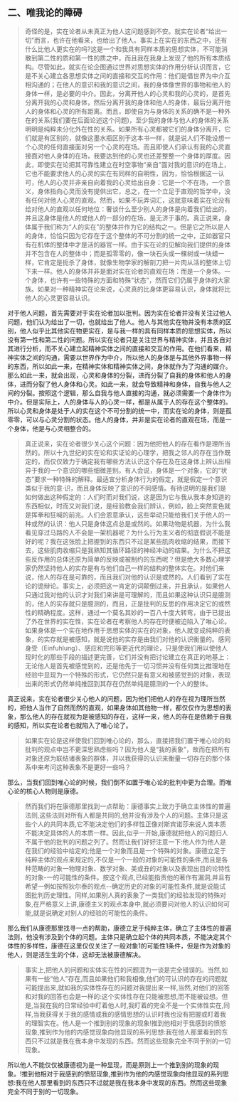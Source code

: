 <h2>二、唯我论的障碍</h2><blockquote data-pid="knzFJDz3">奇怪的是，实在论者从未真正为他人这问题感到不安。就实在论者“给出一切”而言，也许在他看来，也给出了他人。事实上在实在的东西之中，还有什么比他人更实在的吗?这是一个和我具有同样本质的思想实体，不可能消散到第二性的质和第一性的质之中，而且我在我身上发现了他的所有本质结构。尽管如此，就实在论企图通过世界对思想实体的作用分析认识而言，它是不关心建立各思想实体之间的直接和交互的作用：他们是借世界为中介互相沟通的；在他人的意识和我的意识之间，我的身体像世界的事物和他人的身体一样，是必要的中介。因此，分离开他人的心灵和我的心灵的，是首先分离开我的心灵和身体，然后分离开我的身体和他人的身体，最后分离开他人的身体和心灵的所有距离。而且，即使自为与身体的关系的确不是一种外在的关系(我们要在后面论述这个问题)，至少我的身体与他人的身体的关系明明是纯粹未分化外在性的关系。如果所有心灵都被它们的身体分离开，它们就是有区别的，就像这墨水瓶区别于这本书一样，就是说人们不能设想一个心灵的任何直接面对另一个心灵的在场。而且即使人们承认有我的心灵直接面对他人身体的在场，我要达到他的心灵也还差整整一个身体的厚度。因此，即使实在论把其可靠性建立在时空事物“亲自”面对我的意识的在场上，它也不能要求他人的心灵的实在有同样的自明性，因为，恰恰根据这一认可，他人的心灵并非亲自向着我的心灵给出自身：它是一个不在场，一个意义，身体指向心灵而没有提供出它，总之，在一个立足于直观的哲学中，没有任何对他人心灵的直观。然而，如果不玩弄词汇，这就意味着实在论没有给对他人的直观以任何地位：奢谈什么至少别人的身体是向着我们给出的，并且这身体是他人的或他人的一部分的在场，是无济于事的。真正说来，身体属于我们称为“人的实在”的整体并作为它的结构之一。但是它之所以是人的身体，恰恰只因为它存在于这个整体的不可分割的统一之中，正如器官只有在机体的整体中才是活的器官一样。由于实在论的见解向我们提供的身体并不包含在人的整体中；而是孤零零的，像一块石头或一棵树或一块蜡一样，它肯定是扼杀了身体，就像生物学家的解剖刀把一片肉从活的整体上切下来一样。他人的身体并非是面对实在论者的直观在场：而是一个身体。一个身体，也许有一些特殊的方面和特殊“状态”，然而它们仍属于身体的大家族。如果对一种精神实在论来说，心灵真的比身体更容易认识，身体就将比他人的心灵更容易认识。</blockquote><p data-pid="weVn8jep">对于他人问题，首先需要对于实在论者加以批判。因为实在论者并没有关注过他人问题，他们认为给出了一切，也就给出了他人。他人与其他实在物并没有本质的区别，他人似乎比其他实在物更实在，是与我一样的具有同样本质的思想实体，所以没有第一性和第二性的问题。所以实在论者只是关注世界与精神实体，并且各自对其进行分析，而不关心建立起精神实体之间的直接和交互的作用。在他们看来，精神实体之间的沟通，需要以世界作为中介，所以他人的身体是与其他外界事物一样的东西，所以如此一来，在精神实体和精神实体之间，身体就作为了沟通的媒介。那么如此一来，就会出现，心灵和身体的分裂，进而分裂了自我的身体和他人的身体，进而分裂了他人身体和心灵。如此一来，就会导致精神和身体，自我与他人之间的分裂。按照这个逻辑，那么自我与他人直接的沟通，就必须需要一个身体作为中介。但是实际上，人的身体与人的心灵一样，都是从属于人的存在这个整体的。所以心灵和身体是处于人的实在这个不可分割的统一中，而实在论的身体，则是孤零零，可以与心灵分割的状态。他人的身体，并非是实在论者的直观在场，而是一个身体，他是与心灵相整合的。</p><blockquote data-pid="x5UTAkcY">真正说来，实在论者很少关心这个问题：因为他把他人的存在看作是理所当然的。所以十九世纪的实在论和实证论的心理学，把我之邻人的存在当作既定的，而仅仅致力于确定我有哪些方法认识这个存在及在这身体上辨认出相异于我的一个意识的哪些细微差别。有人会说，身体是一个对象，它的“状态”要求一种特殊的解释。最适宜分析身体行为的假定，就是假定一个意识类似于我的意·识，而且身体反映了意识的不同感情。有待说明的是我们是如何做出这种假定的：人们时而对我们说，这是因为它与我从我本身知道的东西相似，时而又对我们说，是经验教会我们辨认，例如，脸上突然变色就是挥拳和狂喊的前兆。人们会恩意承认，这些举动只能给我们关于他人的一种或然的认识：他人只是身体这点总是或然的。如果动物是机器，为什么我看见穿过马路的人不会是一架机器呢？为什么行为主义者的彻底假说不能是好的呢？我在这张脸上把握到的东西只不过是某些肌肉收缩的结果，而接下去，这些肌肉收缩只是我熟知其循环路径的神经冲动的结果。为什么不把这些反作用的总体还原为简单的反映或被制约的东西呢？但是绝大多数心理学家仍然坚持他人的实存是有与他们自己一样的结构的整体实在。对他们来说，他人的存在是可靠的，而且我们对他的认识是或然的。人们看到了实在论的诡辩论。事实上，必须把这一肯定的词颠倒过来，并且承认，如果他人只通过我对他的认识才对我们来讲是可理解的，而且如果这种认识只是臆测的，他人的实存就只是臆测的，而且，正是批判的反思的作用决定它的或然性的精确程度。这样，通过一个莫名其妙的一百八十度大转弯，由于已提出了外在世界的实在性，实在论者在考察他人的存在时便被迫陷入了唯心论。如果身体是一个实在地作用于思想实体的实在的对象，他人就变成纯粹的表象，的实存就是被感知，就是说他的实存是由我们对他的认识衡量的。感同身受（Einfuhlung）、感应和完形等更近代的理论，只是使我们用以使他人现时化的那些手段的描述更完善，它们并没有把讨论建立在真正的地基上：无论他人是首先被感觉到的，还是他先于一切习惯并没有任何类比推理地在经验中显现为一个特殊的形式，它仍然只是有意义和被感觉到的对象，表现出来的形式仍然单纯推回到其存在仍然单纯是臆测的一个人的整体。</blockquote><p data-pid="PijnCGxu">真正说来，实在论者很少关心他人的问题，因为他们把他人的存在视为理所当然的，把他人当作了自然而然的直观，如果身体如其他物一样，都仅仅作为思想的表象，那么他人的存在就视为是被感知的存在，这样一来，他人的存在是依赖于自我的感知，所以实在论者也就陷入了唯心论了。</p><blockquote data-pid="ytzZVfUt">如果实在论是这样使我们回到唯心论的，那么，直接把我们置于唯心论的和批判的观点中岂不更深思熟虑些吗？因为他人是“我的表象”，故而在把所有对象还原为联结诸表象的群体，并以我获得的认识来衡量一切存在的那个体系中来考问这种表象不是更好一些吗？</blockquote><p data-pid="OJTqmHwX">那么，当我们回到唯心论的时候，我们倒不如置于唯心论的批判中更为合理。而唯心论的核心人物则是康德。</p><blockquote data-pid="tY2PGkVE">然而我们将在康德那里找到一点帮助：康德事实上致力于确立主体性的普遍法则,这些法则对所有人都是共同的,他并没有涉及个人的问题。主体只是这些个人的共同本质,它不能决定他们的多样性正像对斯宾诺莎来说人类本质不能决定具体的人的本质一样。因此,似乎一开始,康德就把他人的问题归人不属于他的批判的问题之列了。然而让我们好好注意一下:他人作为他人是在我们的经验中给定的;他是一个对象而且是一个特殊的对象。康德立足于纯粹主体的观点来规定的,不仅是一个一般的对象的可能性的条件,而且是各种范畴的对象一物理对象、数学对象、美或丑的对象以及表现出目的论特性的对象-一的可能性的条件。按这个观点,已经能指责他的著作有漏洞,并且有希望一例如按照狄尔泰的观点--确定历史的对象的可能性条件,就是说能试图批判历史理性。同样,如果别人真的表象了一类我们的经验发现的特殊对象,在严格意义上讲,康德主义的观点本身中,就必须要问对他人的认识如何可能,就是说确定对别人的经验的可能性的条件。</blockquote><p data-pid="adPfsxxh">那么我们从康德那里找寻一点的帮助，康德立足于纯粹主体，确立了主体性的普遍法则，他没有涉及到个体的问题。主体只是确立起个体的共同本质，不能决定其个体性的多样性，康德在这里仅仅关注了一般对象1的可能性1条件，但是作为对象的他人，则是活生生的个体，这却无法被康德解决。</p><blockquote data-pid="Kv5ad6N6">事实上,把他人的问题和实体实在性的问题混为一谈是完全错误的。当然,如果有一些“他人”存在,而且如果他们和我相像,他们的可认识的存在的问题就可能提出来,就如我的实体性存在的问题对我提出来一样,当然,对他们的回答和对我的回答也会是一样的:这个实体性存在只能被思想,而不能被设想。但是,当我在我的日常经验中盯着他人时,我盯着的完全不是一个实体性实在,同样,当我获得关于我的感情或我的感情思想的认识时我也没有把握或盯着我的理智实在。他人是一个推到别的现象的现象!推到他相对于我感到的愤怒现象,推到作为他的内感觉现象向他显现的系列思想:我在他人那里看到的东西只不过就是我在我本身中发现的东西。然而这些现象完全不同于别的一切现象。</blockquote><p data-pid="tQY7n8uz">所以他人不能仅仅被康德视为是一种显现，而是原则上一个推到别的现象的现象。!推到他相对于我感到的愤怒现象,推到作为他的内感觉现象向他显现的系列思想:我在他人那里看到的东西只不过就是我在我本身中发现的东西。然而这些现象完全不同于别的一切现象。</p><p></p>